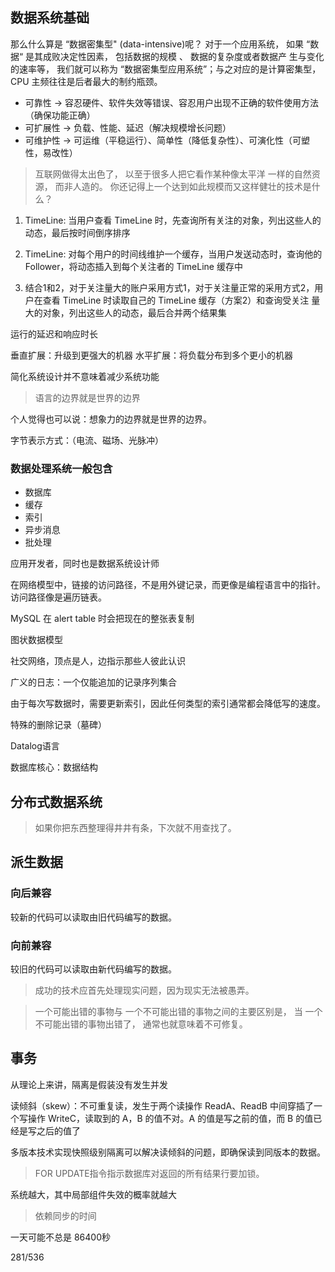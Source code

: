 
## 数据系统基础

那么什么算是 “数据密集型" (data-intensive)呢？
对于一个应用系统， 如果 “数据“ 是其成败决定性因素， 包括数据的规模 、 数据的复杂度或者数据产
生与变化的速率等， 我们就可以称为 “数据密集型应用系统”；与之对应的是计算密集型，CPU 主频往往是后者最大的制约瓶颈。

- 可靠性 -> 容忍硬件、软件失效等错误、容忍用户出现不正确的软件使用方法（确保功能正确）
- 可扩展性 -> 负载、性能、延迟（解决规模增长问题）
- 可维护性 -> 可运维（平稳运行）、简单性（降低复杂性）、可演化性（可塑性，易改性）

> 互联网做得太出色了， 以至于很多人把它看作某种像太平洋 一样的自然资源， 而非人造的。 你还记得上一个达到如此规模而又这样健壮的技术是什么？
1. TimeLine: 当用户查看 TimeLine 时，先查询所有关注的对象，列出这些人的动态，最后按时间倒序排序
2. TimeLine: 对每个用户的时间线维护一个缓存，当用户发送动态时，查询他的 Follower，将动态插入到每个关注者的 TimeLine 缓存中

3. 结合1和2，对于关注量大的账户采用方式1，对于关注量正常的采用方式2，用户在查看 TimeLine 时读取自己的 TimeLine 缓存（方案2）和查询受关注
量大的对象，列出这些人的动态，最后合并两个结果集

运行的延迟和响应时长

垂直扩展：升级到更强大的机器
水平扩展：将负载分布到多个更小的机器

简化系统设计并不意味着减少系统功能

> 语言的边界就是世界的边界

个人觉得也可以说：想象力的边界就是世界的边界。

字节表示方式：（电流、磁场、光脉冲）

### 数据处理系统一般包含

- 数据库
- 缓存
- 索引
- 异步消息
- 批处理

应用开发者，同时也是数据系统设计师

在网络模型中，链接的访问路径，不是用外键记录，而更像是编程语言中的指针。访问路径像是遍历链表。

MySQL 在 alert table 时会把现在的整张表复制

图状数据模型

社交网络，顶点是人，边指示那些人彼此认识



广义的日志：一个仅能追加的记录序列集合

由于每次写数据时，需要更新索引，因此任何类型的索引通常都会降低写的速度。

特殊的删除记录（墓碑）

Datalog语言

数据库核心：数据结构



## 分布式数据系统

> 如果你把东西整理得井井有条，下次就不用查找了。

## 派生数据


### 向后兼容
较新的代码可以读取由旧代码编写的数据。
### 向前兼容
较旧的代码可以读取由新代码编写的数据。

> 成功的技术应首先处理现实问题，因为现实无法被愚弄。

> 一个可能出错的事物与 一个不可能出错的事物之间的主要区别是， 当 一个不可能出错的事物出错了， 通常也就意味着不可修复。

## 事务

从理论上来讲，隔离是假装没有发生并发

读倾斜（skew）：不可重复读，发生于两个读操作 ReadA、ReadB 中间穿插了一个写操作 WriteC，读取到的 A，B 的值不对。A 的值是写之前的值，而 B 的值已经是写之后的值了

多版本技术实现快照级别隔离可以解决读倾斜的问题，即确保读到同版本的数据。


> FOR UPDATE指令指示数据库对返回的所有结果行要加锁。


系统越大，其中局部组件失效的概率就越大

> 依赖同步的时间

一天可能不总是 86400秒



281/536